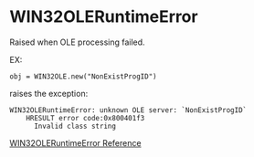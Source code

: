 # WIN32OLERuntimeError

Raised when OLE processing failed.

EX:

    obj = WIN32OLE.new("NonExistProgID")

raises the exception:

    WIN32OLERuntimeError: unknown OLE server: `NonExistProgID`
        HRESULT error code:0x800401f3
          Invalid class string

[WIN32OLERuntimeError Reference](https://ruby-doc.org/stdlib-2.6/libdoc/win32ole/rdoc/WIN32OLERuntimeError.html)